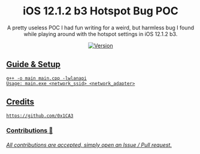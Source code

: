 <h1 align="center">
    iOS 12.1.2 b3 Hotspot Bug POC
</h1>
<p align="center">
	A pretty useless POC I had fun writing for a weird, but harmless bug I found while playing around with the hotspot settings in iOS 12.1.2 b3.
</p>

<p align="center">
	<a href="https://deno.land" target="_blank">
    	<img src="https://img.shields.io/badge/Version-1.0.0-7DCDE3?style=for-the-badge" alt="Version">
</p>
  
## Guide & Setup
```
g++ -o main main.cpp -lwlanapi
Usage: main.exe <network_ssid> <network_adapter>
```

## Credits
```
https://github.com/0x1CA3
```
### Contributions 🎉
###### All contributions are accepted, simply open an Issue / Pull request.
